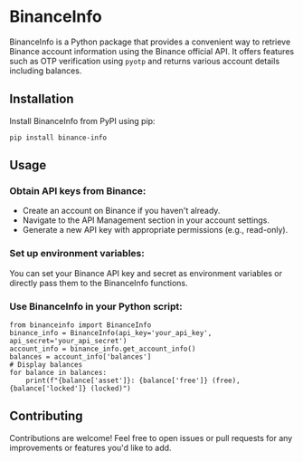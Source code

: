 # BinanceInfo

BinanceInfo is a Python package that provides a convenient way to retrieve Binance account information using the Binance official API. It offers features such as OTP verification using `pyotp` and returns various account details including balances.

## Installation

Install BinanceInfo from PyPI using pip:

```
pip install binance-info
```

## Usage

### Obtain API keys from Binance:

* Create an account on Binance if you haven't already.
* Navigate to the API Management section in your account settings.
* Generate a new API key with appropriate permissions (e.g., read-only).

### Set up environment variables:

You can set your Binance API key and secret as environment variables or directly pass them to the BinanceInfo functions.

### Use BinanceInfo in your Python script:

```
from binanceinfo import BinanceInfo
binance_info = BinanceInfo(api_key='your_api_key', api_secret='your_api_secret')
account_info = binance_info.get_account_info()
balances = account_info['balances']
# Display balances
for balance in balances:
    print(f"{balance['asset']}: {balance['free']} (free), {balance['locked']} (locked)")
```

## Contributing
Contributions are welcome! Feel free to open issues or pull requests for any improvements or features you'd like to add.
